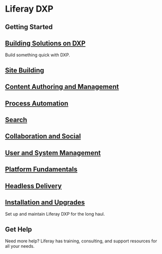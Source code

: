 # Liferay DXP

## Getting Started

## [Building Solutions on DXP](./solutions/README.md)

Build something quick with DXP.

## [Site Building](./site-building/README.md)

## [Content Authoring and Management](./content-authoring-and-management/README.md)

## [Process Automation](./process-automation/README.md)

## [Search](./search/README.md)

## [Collaboration and Social](./collaboration-and-social/README.md)

## [User and System Management](./user-and-system-management/README.md)

## [Platform Fundamentals](./platform-fundamentals/README.md)

## [Headless Delivery](./headless-delivery/README.md)

## [Installation and Upgrades](./installation-and-upgrades/README.md)

Set up and maintain Liferay DXP for the long haul.

## Get Help

Need more help? Liferay has training, consulting, and support resources for all your needs.
